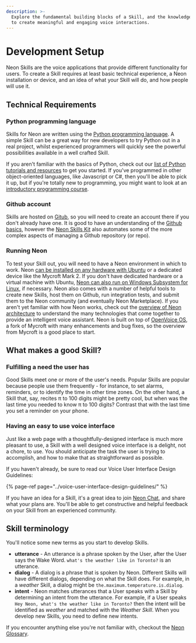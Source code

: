 ```yaml
---
description: >-
  Explore the fundamental building blocks of a Skill, and the knowledge required
  to create meaningful and engaging voice interactions.
---
```


# Development Setup

Neon Skills are the voice applications that provide different functionality for users. To create a Skill requires at least basic technical experience, a Neon installation or device, and an idea of what your Skill will do, and how people will use it.

## Technical Requirements

### Python programming language

Skills for Neon are written using the [Python programming language](https://www.python.org/). A simple Skill can be a great way for new developers to try Python out in a real project, whilst experienced programmers will quickly see the powerful possibilities available in a well crafted Skill.

If you aren't familiar with the basics of Python, check out our [list of Python tutorials and resources](python-resources.md) to get you started. If you've programmed in other object-oriented languages, like Javascript or C\#, then you'll be able to pick it up, but if you're totally new to programming, you might want to look at an [introductory programming course](https://www.edx.org/course/introduction-computer-science-mitx-6-00-1x-11).

### Github account

Skills are hosted on [Gitub](https://github.com), so you will need to create an account there if you don't already have one. It is good to have an understanding of the [Github basics](https://guides.github.com/activities/hello-world/), however the [Neon Skills Kit](../../Neon-technologies/Neon-skills-kit.md) also automates some of the more complex aspects of managing a Github repository \(or repo\).

### Running Neon

To test your Skill out, you will need to have a Neon environment in which to work. Neon [can be installed on any hardware with Ubuntu](https://neon.ai/NeonAISDKUbuntuInstallation) or a dedicated device like the Mycroft Mark 2. If you don't have dedicated hardware or a virtual machine with Ubuntu, [Neon can also run on Windows Subsystem for Linux](https://neon.ai/WindowsOptionSubsystemLinux), if necessary. Neon also comes with a number of helpful tools to create new Skills, host them on Github, run integration tests, and submit them to the Neon community (and eventually Neon Marketplace). If you aren't yet familiar with how Neon works, check out the [overview of Neon architecture](https://neon.ai/SystemsArchitectureDiagram) to understand the many technologies that come together to provide an intelligent voice assistant. Neon is built on top of [OpenVoice OS](https://openvoiceos.com), a fork of Mycroft with many enhancements and bug fixes, so the overview from Mycroft is a good place to start.

## What makes a good Skill?

### Fulfilling a need the user has

Good Skills meet one or more of the user's needs. Popular Skills are popular because people use them frequently - for instance, to set alarms, reminders, or to identify the time in other time zones. On the other hand, a Skill that, say, recites π to 100 digits might be pretty cool, but when was the last time you needed to know π to 100 digits? Contrast that with the last time you set a reminder on your phone.

### Having an easy to use voice interface

Just like a web page with a thoughtfully-designed interface is much more pleasant to use, a Skill with a well designed voice interface is a delight, not a chore, to use. You should anticipate the task the user is trying to accomplish, and how to make that as straightforward as possible.

If you haven't already, be sure to read our Voice User Interface Design Guidelines:

{% page-ref page="../voice-user-interface-design-guidelines/" %}

If you have an idea for a Skill, it's a great idea to join [Neon Chat](https://matrix.to/#/#NeonMycroft:matrix.org), and share what your plans are. You'll be able to get constructive and helpful feedback on your Skill from an experienced community.

## Skill terminology

You'll notice some new terms as you start to develop Skills.

- **utterance** - An utterance is a phrase spoken by the User, after the User says the Wake Word. `what's the weather like in Toronto?` is an utterance.
- **dialog** - A dialog is a phrase that is spoken by Neon. Different Skills will have different dialogs, depending on what the Skill does. For example, in a _weather_ Skill, a dialog might be `the.maximum.temperature.is.dialog`.
- **intent** - Neon matches utterances that a User speaks with a Skill by determining an intent from the utterance. For example, if a User speaks `Hey Neon, what's the weather like in Toronto?` then the intent will be identified as _weather_ and matched with the _Weather Skill_. When you develop new Skills, you need to define new intents.

If you encounter anything else you're not familiar with, checkout the [Neon Glossary](../overview/definitions.md).

